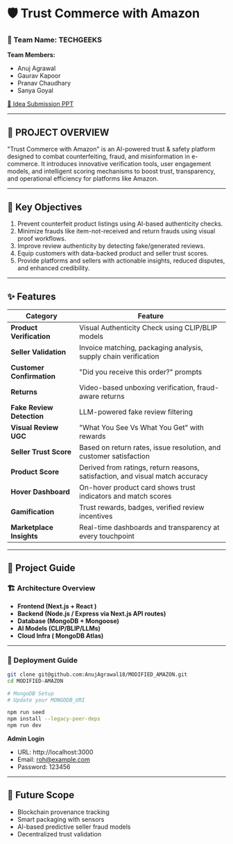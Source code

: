 # 🛡️ Trust Commerce with Amazon

### 👥 Team Name: TECHGEEKS

**Team Members:**
- Anuj Agrawal  
- Gaurav Kapoor  
- Pranav Chaudhary  
- Sanya Goyal  

[🔗 Idea Submission PPT](https://drive.google.com/file/d/1ePIJrmIFDVhrne6hQOl_UtvEFdmjEdb4/view?usp=sharing)

---

## 📌 PROJECT OVERVIEW

"Trust Commerce with Amazon" is an AI-powered trust & safety platform designed to combat counterfeiting, fraud, and misinformation in e-commerce. It introduces innovative verification tools, user engagement models, and intelligent scoring mechanisms to boost trust, transparency, and operational efficiency for platforms like Amazon.

---

## 🎯 Key Objectives

1. Prevent counterfeit product listings using AI-based authenticity checks.
2. Minimize frauds like item-not-received and return frauds using visual proof workflows.
3. Improve review authenticity by detecting fake/generated reviews.
4. Equip customers with data-backed product and seller trust scores.
5. Provide platforms and sellers with actionable insights, reduced disputes, and enhanced credibility.

---

## ✨ Features

| Category | Feature |
|---------|---------|
| **Product Verification** | Visual Authenticity Check using CLIP/BLIP models |
| **Seller Validation** | Invoice matching, packaging analysis, supply chain verification |
| **Customer Confirmation** | "Did you receive this order?" prompts |
| **Returns** | Video-based unboxing verification, fraud-aware returns |
| **Fake Review Detection** | LLM-powered fake review filtering |
| **Visual Review UGC** | "What You See Vs What You Get" with rewards |
| **Seller Trust Score** | Based on return rates, issue resolution, and customer satisfaction |
| **Product Score** | Derived from ratings, return reasons, satisfaction, and visual match accuracy |
| **Hover Dashboard** | On-hover product card shows trust indicators and match scores |
| **Gamification** | Trust rewards, badges, verified review incentives |
| **Marketplace Insights** | Real-time dashboards and transparency at every touchpoint |

---

## 🧭 Project Guide

### 🏗️ Architecture Overview

- **Frontend (Next.js + React )**  
- **Backend (Node.js / Express via Next.js API routes)**  
- **Database (MongoDB + Mongoose)**  
- **AI Models (CLIP/BLIP/LLMs)**  
- **Cloud Infra ( MongoDB Atlas)**  

---

### 🚀 Deployment Guide

```bash
git clone git@github.com:AnujAgrawal18/MODIFIED_AMAZON.git
cd MODIFIED-AMAZON

# MongoDB Setup
# Update your MONGODB_URI

npm run seed
npm install --legacy-peer-deps
npm run dev
```

**Admin Login**
- URL: http://localhost:3000
- Email: roh@example.com
- Password: 123456

---

## 🧠 Future Scope

- Blockchain provenance tracking
- Smart packaging with sensors
- AI-based predictive seller fraud models
- Decentralized trust validation